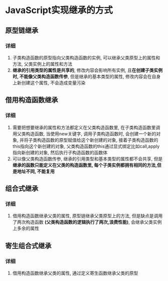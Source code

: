 # JavaScript实现继承的方式

## 原型链继承
### 详细
1. 子类构造函数的原型指向父类构造函数的实例, 可以继承父类原型上的属性和方法, 父类实例上的属性和方法
2. **继承的引用类型的属性是共享的**, 修改内容会影响所有实例, 且**在创建子类实例时, 不能像父类构造函数传参**, 但是继承的基本类型的属性, 修改内容会在自身上新创建这个属性, 不会造成变量污染

## 借用构造函数继承
### 详细
1. 需要把想要继承的属性和方法都定义在父类构造函数里, 在子类构造函数里调用父类构造函数, 当使用new关键字, 调用子类构造函数时, 会创建一个新的对象, 并将子类构造函数的原型赋值给这个新创建的对象, 接着子类构造函数的this指向这个新创建的对象, 父类构造函数的this通过显式绑定比如call,apply 指向新创建的对象, 然后执行子构造函数的函数体
2. 可以像父类构造函数传参, 继承的引用类型和基本类型的属性都不会共享, 但是**继承的函数只能定义在父类的构造函数里, 每个子类实例都拥有相同的方法,但是地址不同, 不能复用**

## 组合式继承
### 详细
1. 借用构造函数继承父类的属性, 原型链继承父类原型上的方法, 但是缺点是调用了两次构造函数 **(父类构造函数的逻辑执行了两次,浪费性能)**, 会继承父类实例上多余的属性

## 寄生组合式继承
### 详细
1. 借用构造函数继承父类的属性, 通过定义寄生函数继承父类的原型
